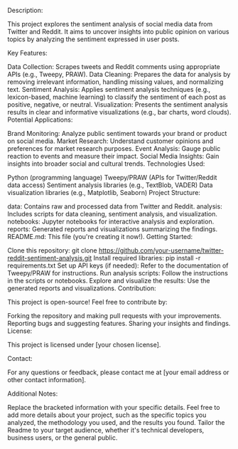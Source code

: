 Description:

This project explores the sentiment analysis of social media data from Twitter and Reddit. It aims to uncover insights into public opinion on various topics by analyzing the sentiment expressed in user posts.

Key Features:

Data Collection: Scrapes tweets and Reddit comments using appropriate APIs (e.g., Tweepy, PRAW).
Data Cleaning: Prepares the data for analysis by removing irrelevant information, handling missing values, and normalizing text.
Sentiment Analysis: Applies sentiment analysis techniques (e.g., lexicon-based, machine learning) to classify the sentiment of each post as positive, negative, or neutral.
Visualization: Presents the sentiment analysis results in clear and informative visualizations (e.g., bar charts, word clouds).
Potential Applications:

Brand Monitoring: Analyze public sentiment towards your brand or product on social media.
Market Research: Understand customer opinions and preferences for market research purposes.
Event Analysis: Gauge public reaction to events and measure their impact.
Social Media Insights: Gain insights into broader social and cultural trends.
Technologies Used:

Python (programming language)
Tweepy/PRAW (APIs for Twitter/Reddit data access)
Sentiment analysis libraries (e.g., TextBlob, VADER)
Data visualization libraries (e.g., Matplotlib, Seaborn)
Project Structure:

data: Contains raw and processed data from Twitter and Reddit.
analysis: Includes scripts for data cleaning, sentiment analysis, and visualization.
notebooks: Jupyter notebooks for interactive analysis and exploration.
reports: Generated reports and visualizations summarizing the findings.
README.md: This file (you're creating it now!).
Getting Started:

Clone this repository: git clone https://github.com/your-username/twitter-reddit-sentiment-analysis.git
Install required libraries: pip install -r requirements.txt
Set up API keys (if needed): Refer to the documentation of Tweepy/PRAW for instructions.
Run analysis scripts: Follow the instructions in the scripts or notebooks.
Explore and visualize the results: Use the generated reports and visualizations.
Contribution:

This project is open-source! Feel free to contribute by:

Forking the repository and making pull requests with your improvements.
Reporting bugs and suggesting features.
Sharing your insights and findings.
License:

This project is licensed under [your chosen license].

Contact:

For any questions or feedback, please contact me at [your email address or other contact information].

Additional Notes:

Replace the bracketed information with your specific details.
Feel free to add more details about your project, such as the specific topics you analyzed, the methodology you used, and the results you found.
Tailor the Readme to your target audience, whether it's technical developers, business users, or the general public.
